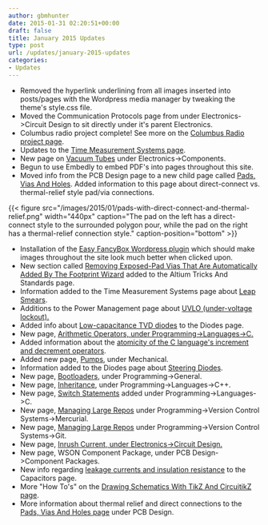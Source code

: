 ```yaml
---
author: gbmhunter
date: 2015-01-31 02:20:51+00:00
draft: false
title: January 2015 Updates
type: post
url: /updates/january-2015-updates
categories:
- Updates
---
```



  * Removed the hyperlink underlining from all images inserted into posts/pages with the Wordpress media manager by tweaking the theme's style.css file.
  * Moved the Communication Protocols page from under Electronics->Circuit Design to sit directly under it's parent Electronics.
  * Columbus radio project complete! See more on the [Columbus Radio project page](http://blog.mbedded.ninja/electronics/projects/columbus-radio).
  * Updates to the [Time Measurement Systems page](http://blog.mbedded.ninja/programming/general/time-measurement-systems).
  * New page on [Vacuum Tubes](http://blog.mbedded.ninja/electronics/components/vacuum-tubes) under Electronics->Components.
  * Begun to use Embedly to embed PDF's into pages throughout this site.
  * Moved info from the PCB Design page to a new child page called [Pads, Vias And Holes](http://blog.mbedded.ninja/pcb-design/pads-vias-holes). Added information to this page about direct-connect vs. thermal-relief style pad/via connections.  
  

{{< figure src="/images/2015/01/pads-with-direct-connect-and-thermal-relief.png" width="440px" caption="The pad on the left has a direct-connect style to the surrounded polygon pour, while the pad on the right has a thermal-relief connection style." caption-position="bottom" >}}
  
  

  * Installation of the [Easy FancyBox Wordpress plugin](https://wordpress.org/plugins/easy-fancybox/) which should make images throughout the site look much better when clicked upon.
  * New section called [Removing Exposed-Pad Vias That Are Automatically Added By The Footprint Wizard](http://blog.mbedded.ninja/electronics/general/altium/altium-tricks-and-standards#removing-exposed-pad-vias-automatically-added-by-the-footprint-wizard) added to the Altium Tricks And Standards page.
  * Information added to the Time Measurement Systems page about [Leap Smears](http://blog.mbedded.ninja/programming/general/time-measurement-systems#leap-smears).
  * Additions to the Power Management page about [UVLO (under-voltage lockout).](http://blog.mbedded.ninja/electronics/circuit-design/power-management#uvlo-under-voltage-lockout)
  * Added info about [Low-capacitance TVD diodes](http://blog.mbedded.ninja/electronics/components/diodes#low-capacitance) to the Diodes page.
  * New page, [Arithmetic Operators, under Programming->Languages->C.](http://blog.mbedded.ninja/programming/languages/c/arithmetic-operators)
  * Added information about the [atomicity of the C language's increment and decrement operators](http://blog.mbedded.ninja/programming/languages/c/arithmetic-operators#atomicity).
  * Added new page, [Pumps](http://blog.mbedded.ninja/mechanical/pumps), under Mechanical.
  * Information added to the Diodes page about [Steering Diodes](http://blog.mbedded.ninja/electronics/components/diodes#steering-diodes).
  * New page, [Bootloaders](http://blog.mbedded.ninja/programming/general/bootloaders), under Programming->General.
  * New page, [Inheritance](http://blog.mbedded.ninja/programming/languages/c-plus-plus/inheritance), under Programming->Languages->C++.
  * New page, [Switch Statements](http://blog.mbedded.ninja/programming/languages/c/switch-statements) added under Programming->Languages->C.
  * New page, [Managing Large Repos](http://blog.mbedded.ninja/programming/version-control-systems/mercurial/managing-large-repos) under Programming->Version Control Systems->Mercurial.
  * New page, [Managing Large Repos](http://blog.mbedded.ninja/programming/version-control-systems/git/managing-large-repos) under Programming->Version Control Systems->Git.
  * New page, [Inrush Current, under Electronics->Circuit Design.](http://blog.mbedded.ninja/electronics/circuit-design/inrush-current)
  * New page, WSON Component Package, under PCB Design->Component Packages.
  * New info regarding [leakage currents and insulation resistance](http://blog.mbedded.ninja/electronics/components/capacitors#leakage-currents) to the  
Capacitors page.
  * More "How To's" on the [Drawing Schematics With TikZ And CircuitikZ page](http://blog.mbedded.ninja/programming/languages/tex/drawing-schematics-with-tikz-and-circuitikz).
  * More information about thermal relief and direct connections to the [Pads, Vias And Holes page](http://blog.mbedded.ninja/pcb-design/pads-vias-holes#direct-connect-vs-thermal-relief) under PCB Design.

